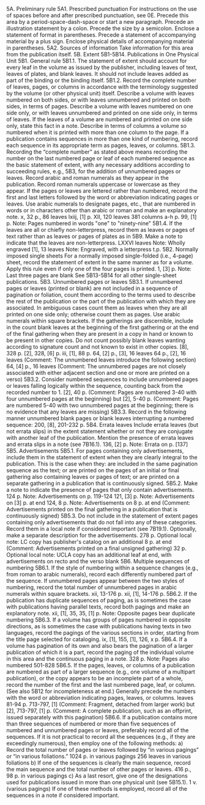 5A. Preliminary rule 
5A1. Prescribed punctuation
For instructions on the use of spaces before and after prescribed punctuation, see 0E.
Precede this area by a period-space-dash-space or start a new paragraph.
Precede an illustration statement by a colon.
Precede the size by a semicolon.
Enclose a statement of format in parentheses.
Precede a statement of accompanying material by a plus sign.
Enclose physical details of accompanying material in parentheses.
5A2. Sources of information
Take information for this area from the publication itself.
5B. Extent 
5B1-5B14. Publications in One Physical Unit
5B1. General rule
5B1.1. The statement of extent should account for every leaf in the volume as issued by the publisher, including leaves of text, leaves of plates, and blank leaves. It should not include leaves added as part of the binding or the binding itself.
5B1.2. Record the complete number of leaves, pages, or columns in accordance with the terminology suggested by the volume (or other physical unit) itself. Describe a volume with leaves numbered on both sides, or with leaves unnumbered and printed on both sides, in terms of pages. Describe a volume with leaves numbered on one side only, or with leaves unnumbered and printed on one side only, in terms of leaves. If the leaves of a volume are numbered and printed on one side only, state this fact in a note. Describe in terms of columns a volume so numbered when it is printed with more than one column to the page. If a publication contains sequences in more than one kind of numbering, record each sequence in its appropriate term as pages, leaves, or columns.
5B1.3. Recording the “complete number” as stated above means recording the number on the last numbered page or leaf of each numbered sequence as the basic statement of extent, with any necessary additions according to succeeding rules, e.g., 5B3, for the addition of unnumbered pages or leaves. Record arabic and roman numerals as they appear in the publication. Record roman numerals uppercase or lowercase as they appear. If the pages or leaves are lettered rather than numbered, record the first and last letters followed by the word or abbreviation indicating pages or leaves. Use arabic numerals to designate pages, etc., that are numbered in words or in characters other than arabic or roman and make an explanatory note.
x, 32 p., 86 leaves
lxiij, [1] p.
XII, 120 leaves
381 columns
a-h p.
99, [1] p.
Note: Pages numbered in words "one" to "ninety-nine"
5B1.4. If the leaves are all or chiefly non-letterpress, record them as leaves or pages of text rather than as leaves or pages of plates as in 5B9. Make a note to indicate that the leaves are non-letterpress.
LXXVI leaves
Note: Wholly engraved
[1], 13 leaves
Note: Engraved, with a letterpress t.p.
5B2. Normally imposed single sheets
For a normally imposed single-folded (i.e., 4-page) sheet, record the statement of extent in the same manner as for a volume. Apply this rule even if only one of the four pages is printed. 
1, [3] p.
Note: Last three pages are blank
See 5B13-5B14 for all other single-sheet publications.
5B3. Unnumbered pages or leaves
5B3.1. If unnumbered pages or leaves (printed or blank) are not included in a sequence of pagination or foliation, count them according to the terms used to describe the rest of the publication or the part of the publication with which they are associated. In ambiguous cases count them as leaves when they are all printed on one side only; otherwise count them as pages. Use arabic numerals within square brackets. If the gatherings are discernible, include in the count blank leaves at the beginning of the first gathering or at the end of the final gathering when they are present in a copy in hand or known to be present in other copies. Do not count possibly blank leaves wanting according to signature count and not known to exist in other copies.
[8], 328 p.
[2], 328, [6] p.
iii, [1], 88 p.
64, [2] p., [3], 16 leaves
64 p., [2], 16 leaves
(Comment: The unnumbered leaves introduce the following section)
64, [4] p., 16 leaves
(Comment: The unnumbered pages are not closely associated with either adjacent section and one or more are printed on a verso)
5B3.2. Consider numbered sequences to include unnumbered pages or leaves falling logically within the sequence, counting back from the recorded number 
to 1.
[2], 40 p.
(Comment: Pages are numbered 3-40 with four unnumbered pages at the beginning)
but	[2], 5-40 p.
(Comment: Pages are numbered 5-40 with two unnumbered pages at the beginning; there is no evidence that any leaves are missing)
5B3.3. Record in the following manner unnumbered blank pages or blank leaves interrupting a numbered sequence:
200, [8], 201-232 p.
5B4. Errata leaves
Include errata leaves (but not errata slips) in the extent statement whether or not they are conjugate with another leaf of the publication. Mention the presence of errata leaves and errata slips in a note (see 7B16.1).
136, [2] p.
Note: Errata on p. [137]
5B5. Advertisements
5B5.1. For pages containing only advertisements, include them in the statement of extent when they are clearly integral to the publication. This is the case when they:
are included in the same pagination sequence as the text;
or	are printed on the pages of an initial or final gathering also containing leaves or pages of text;
or	are printed on a separate gathering in a publication that is continuously signed.
5B5.2. Make a note to indicate the presence of pages that only contain advertisements.
124 p. 
Note: Advertisements on p. 119-124
121, [3] p.
Note: Advertisements on [3] p. at end
124, 8 p.
Note: Advertisements on 8 p. at end
(Comment: Advertisements printed on the final gathering in a publication that is continuously signed)
5B5.3. Do not include in the statement of extent pages containing only advertisements that do not fall into any of these categories. Record them in a local note if considered important (see 7B19.1). Optionally, make a separate description for the advertisements.
278 p.
Optional local note: LC copy has publisher's catalog on an additional 8 p. at end
(Comment: Advertisements printed on a final unsigned gathering)
32 p.
Optional local note: UCLA copy has an additional leaf at end, with advertisements on recto and the verso blank
5B6. Multiple sequences of numbering
5B6.1. If the style of numbering within a sequence changes (e.g., from roman to arabic numerals), record each differently numbered part of the sequence. If unnumbered pages appear between the two styles of numbering, record the total number of unnumbered pages in arabic numerals within square brackets.
xii, 13-176 p.
xii, [1], 14-176 p.
5B6.2. If the publication has duplicate sequences of paging, as is sometimes the case with publications having parallel texts, record both pagings and make an explanatory note.
xii, [1], 35, 35, [1] p.
Note: Opposite pages bear duplicate numbering
5B6.3. If a volume has groups of pages numbered in opposite directions, as is sometimes the case with publications having texts in two languages, record the pagings of the various sections in order, starting from the title page selected for cataloging.
ix, [1], 155, [1], 126, x p.
5B6.4. If a volume has pagination of its own and also bears the pagination of a larger publication of which it is a part, record the paging of the individual volume in this area and the continuous paging in a note.
328 p.
Note: Pages also numbered 501-828
5B6.5. If the pages, leaves, or columns of a publication are numbered as part of a larger sequence (e.g., one volume of a multipart publication), or the copy appears to be an incomplete part of a whole, record the number of the first and the last numbered page, leaf, or column. (See also 5B12 for incompleteness at end.) Generally precede the numbers with the word or abbreviation indicating pages, leaves, or columns.
leaves 81-94
p. 713-797, [1]
(Comment: Fragment, detached from larger work)
but	[2], 713-797, [1] p.
(Comment: A complete publication, such as an offprint, issued separately with this pagination)
5B6.6. If a publication contains more than three sequences of numbered or more than five sequences of numbered and unnumbered pages or leaves, preferably record all of the sequences. If it is not practical to record all the sequences (e.g., if they are exceedingly numerous), then employ one of the following methods:
a)	Record the total number of pages or leaves followed by “in various pagings” or “in various foliations.”
1024 p. in various pagings
256 leaves in various foliations
b)	If one of the sequences is clearly the main sequence, record the main sequence and the total number of other pages or leaves.
416 p., 98 p. in various pagings
c)	As a last resort, give one of the designations used for publications issued in more than one physical unit (see 5B15.1).
1 v. (various pagings)
If one of these methods is employed, record all of the sequences in a note if considered important.
